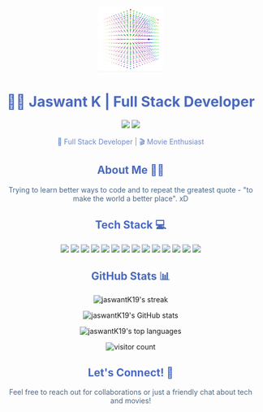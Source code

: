 <div align="center">
  <img src="x+y^2+z^3.gif" alt="My GIF">
</div>

<div class="container">
  <h1 align="center" style="color: #4a69bd;">👨‍💻 Jaswant K | Full Stack Developer</h1>

  <p align="center">
    <a href="https://linkedin.com/in/jaswantk19"><img src="https://img.shields.io/badge/-LinkedIn-0077B5?style=flat-square&logo=LinkedIn&logoColor=white"/></a>
    <a href="https://twitter.com/iJaswant1"><img src="https://img.shields.io/badge/-Twitter-1DA1F2?style=flat-square&logo=Twitter&logoColor=white"/></a>
  </p>

  <p align="center" style="color: #6a89cc;">🚀 Full Stack Developer | 🎬 Movie Enthusiast</p>

  <h2 align="center" style="color: #4a69bd;">About Me 🧑‍🚀</h2>

  <p align="center" style="color: #4b6584;">
    Trying to learn better ways to code and to repeat the greatest quote - "to make the world a better place". xD
  </p>
</div>

<div class="container">
  <h2 align="center" style="color: #4a69bd;">Tech Stack 💻</h2>

  <p align="center">
    <img src="https://img.shields.io/badge/-Python-3776AB?style=for-the-badge&logo=Python&logoColor=white"/>
    <img src="https://img.shields.io/badge/-JavaScript-F7DF1E?style=for-the-badge&logo=javascript&logoColor=black"/>
    <img src="https://img.shields.io/badge/-Go-00ADD8?style=for-the-badge&logo=go&logoColor=white"/>
    <img src="https://img.shields.io/badge/-Java-007396?style=for-the-badge&logo=java&logoColor=white"/>
    <img src="https://img.shields.io/badge/-Groovy-4298B8?style=for-the-badge&logo=Apache+Groovy&logoColor=white"/>
    <img src="https://img.shields.io/badge/-FastAPI-009688?style=for-the-badge&logo=FastAPI&logoColor=white"/>
    <img src="https://img.shields.io/badge/-Django-092E20?style=for-the-badge&logo=Django&logoColor=white"/>
    <img src="https://img.shields.io/badge/-Flask-000000?style=for-the-badge&logo=Flask&logoColor=white"/>
    <img src="https://img.shields.io/badge/-Vue.js-4FC08D?style=for-the-badge&logo=vue.js&logoColor=white"/>
    <img src="https://img.shields.io/badge/-Spring-6DB33F?style=for-the-badge&logo=spring&logoColor=white"/>
    <img src="https://img.shields.io/badge/-Docker-2496ED?style=for-the-badge&logo=docker&logoColor=white"/>
    <img src="https://img.shields.io/badge/-Jenkins-D24939?style=for-the-badge&logo=Jenkins&logoColor=white"/>
    <img src="https://img.shields.io/badge/-GitHub-181717?style=for-the-badge&logo=github"/>
    <img src="https://img.shields.io/badge/-AWS-232F3E?style=for-the-badge&logo=amazon-aws"/>
  </p>
</div>

<div class="container">
  <h2 align="center" style="color: #4a69bd;">GitHub Stats 📊</h2>

  <p align="center">
    <img src="https://github-readme-streak-stats.herokuapp.com/?user=jaswantK19&theme=tokyonight&hide_border=true" alt="jaswantK19's streak" />
  </p>

  <p align="center">
    <img src="https://github-readme-stats.vercel.app/api?username=jaswantK19&show_icons=true&theme=tokyonight&hide_border=true" alt="jaswantK19's GitHub stats" />
  </p>

  <p align="center">
    <img src="https://github-readme-stats.vercel.app/api/top-langs/?username=jaswantK19&theme=tokyonight&hide_border=true&layout=compact" alt="jaswantK19's top languages" />
  </p>
</div>

<div class="container">
  <p align="center">
    <img src="https://visitcount.itsvg.in/api?id=jaswantK19&icon=5&color=6" alt="visitor count"/>
  </p>

  <h2 align="center" style="color: #4a69bd;">Let's Connect! 🤝</h2>

  <p align="center" style="color: #4b6584;">
    Feel free to reach out for collaborations or just a friendly chat about tech and movies!
  </p>
</div>
